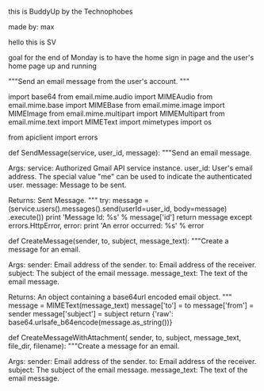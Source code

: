 this is BuddyUp by the Technophobes

made by: max

hello this is SV


goal for the end of Monday is to have the home sign in page and the user's
home page up and running

"""Send an email message from the user's account.
"""

import base64
from email.mime.audio import MIMEAudio
from email.mime.base import MIMEBase
from email.mime.image import MIMEImage
from email.mime.multipart import MIMEMultipart
from email.mime.text import MIMEText
import mimetypes
import os

from apiclient import errors


def SendMessage(service, user_id, message):
  """Send an email message.

  Args:
    service: Authorized Gmail API service instance.
    user_id: User's email address. The special value "me"
    can be used to indicate the authenticated user.
    message: Message to be sent.

  Returns:
    Sent Message.
  """
  try:
    message = (service.users().messages().send(userId=user_id, body=message)
               .execute())
    print 'Message Id: %s' % message['id']
    return message
  except errors.HttpError, error:
    print 'An error occurred: %s' % error


def CreateMessage(sender, to, subject, message_text):
  """Create a message for an email.

  Args:
    sender: Email address of the sender.
    to: Email address of the receiver.
    subject: The subject of the email message.
    message_text: The text of the email message.

  Returns:
    An object containing a base64url encoded email object.
  """
  message = MIMEText(message_text)
  message['to'] = to
  message['from'] = sender
  message['subject'] = subject
  return {'raw': base64.urlsafe_b64encode(message.as_string())}


def CreateMessageWithAttachment(
    sender, to, subject, message_text, file_dir, filename):
  """Create a message for an email.

  Args:
    sender: Email address of the sender.
    to: Email address of the receiver.
    subject: The subject of the email message.
    message_text: The text of the email message.
